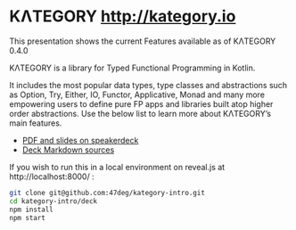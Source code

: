 # KΛTEGORY http://kategory.io

This presentation shows the current Features available as of KΛTEGORY 0.4.0

KΛTEGORY is a library for Typed Functional Programming in Kotlin. 

It includes the most popular data types, type classes and abstractions such as Option, Try, Either, IO, Functor, Applicative, Monad and many more empowering users to define pure FP apps and libraries built atop higher order abstractions. Use the below list to learn more about KΛTEGORY’s main features.

- [PDF and slides on speakerdeck](https://speakerdeck.com/raulraja/kategory-intro)
- [Deck Markdown sources](deck/README.md)

If you wish to run this in a local environment on reveal.js at http://localhost:8000/ : 

```bash
git clone git@github.com:47deg/kategory-intro.git
cd kategory-intro/deck
npm install
npm start 
```